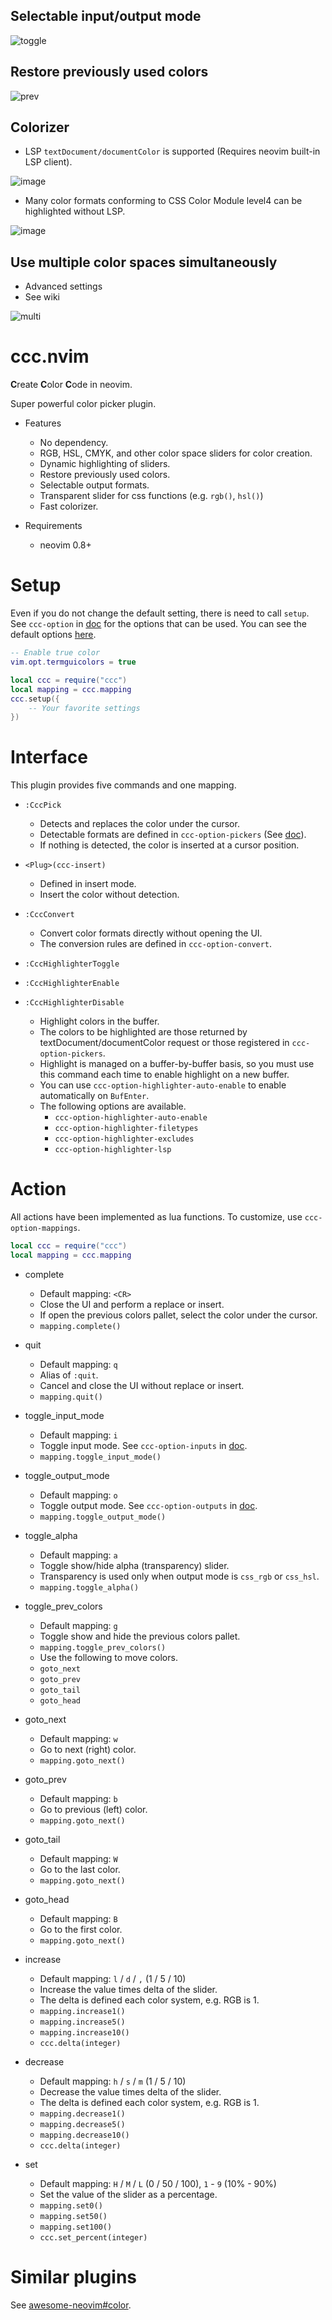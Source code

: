 ## Selectable input/output mode

![toggle](https://user-images.githubusercontent.com/82267684/190847776-81763c84-2662-4693-97df-b15e8d9115ec.gif)

## Restore previously used colors

![prev](https://user-images.githubusercontent.com/82267684/190847777-e1f434f9-a8f9-4cb9-b496-cbd849e71a9c.gif)

## Colorizer

- LSP `textDocument/documentColor` is supported (Requires neovim built-in LSP client).

![image](https://user-images.githubusercontent.com/430272/192379267-7b069281-021a-4ee5-bc65-58def20f9c0d.png)

- Many color formats conforming to CSS Color Module level4 can be highlighted without LSP.

![image](https://user-images.githubusercontent.com/82267684/196505445-fac76002-7344-47f7-84cb-710c3ecbb717.png)

## Use multiple color spaces simultaneously

- Advanced settings
- See wiki

![multi](https://user-images.githubusercontent.com/82267684/190847778-751e7656-985b-47e7-890f-91339ee354e9.gif)

# ccc.nvim

**C**reate **C**olor **C**ode in neovim.

Super powerful color picker plugin.

- Features
    - No dependency.
    - RGB, HSL, CMYK, and other color space sliders for color creation.
    - Dynamic highlighting of sliders.
    - Restore previously used colors.
    - Selectable output formats.
    - Transparent slider for css functions (e.g. `rgb()`, `hsl()`)
    - Fast colorizer.

- Requirements
    - neovim 0.8+

# Setup

Even if you do not change the default setting, there is need to call `setup`.
See `ccc-option` in [doc](./doc/ccc.txt) for the options that can be used.
You can see the default options [here](./lua/ccc/config/default.lua).

```lua
-- Enable true color
vim.opt.termguicolors = true

local ccc = require("ccc")
local mapping = ccc.mapping
ccc.setup({
    -- Your favorite settings
})
```

# Interface

This plugin provides five commands and one mapping.

- `:CccPick`
	- Detects and replaces the color under the cursor.
    - Detectable formats are defined in `ccc-option-pickers` (See [doc](./doc/ccc.txt)).
    - If nothing is detected, the color is inserted at a cursor position.

- `<Plug>(ccc-insert)`
    - Defined in insert mode.
    - Insert the color without detection.

- `:CccConvert`
    - Convert color formats directly without opening the UI.
    - The conversion rules are defined in `ccc-option-convert`.

- `:CccHighlighterToggle`
- `:CccHighlighterEnable`
- `:CccHighlighterDisable`
	- Highlight colors in the buffer.
    - The colors to be highlighted are those returned by textDocument/documentColor request or those registered in `ccc-option-pickers`.
	- Highlight is managed on a buffer-by-buffer basis, so you must use this command each time to enable highlight on a new buffer.
    - You can use `ccc-option-highlighter-auto-enable` to enable automatically on `BufEnter`.
	- The following options are available.
		- `ccc-option-highlighter-auto-enable`
		- `ccc-option-highlighter-filetypes`
		- `ccc-option-highlighter-excludes`
		- `ccc-option-highlighter-lsp`


# Action

All actions have been implemented as lua functions.
To customize, use `ccc-option-mappings`.

```lua
local ccc = require("ccc")
local mapping = ccc.mapping
```

- complete
    - Default mapping: `<CR>`
	- Close the UI and perform a replace or insert.
	- If open the previous colors pallet, select the color under the cursor.
    - `mapping.complete()`

- quit
    - Default mapping: `q`
    - Alias of `:quit`.
    - Cancel and close the UI without replace or insert.
    - `mapping.quit()`

- toggle_input_mode
    - Default mapping: `i`
    - Toggle input mode. See `ccc-option-inputs` in [doc](./doc/ccc.txt).
    - `mapping.toggle_input_mode()`

- toggle_output_mode
    - Default mapping: `o`
    - Toggle output mode. See `ccc-option-outputs` in [doc](./doc/ccc.txt).
    - `mapping.toggle_output_mode()`

- toggle_alpha
    - Default mapping: `a`
	- Toggle show/hide alpha (transparency) slider.
	- Transparency is used only when output mode is `css_rgb` or `css_hsl`.
    - `mapping.toggle_alpha()`

- toggle_prev_colors
    - Default mapping: `g`
    - Toggle show and hide the previous colors pallet.
    - `mapping.toggle_prev_colors()`
    - Use the following to move colors.
    - `goto_next`
    - `goto_prev`
    - `goto_tail`
    - `goto_head`

- goto_next
    - Default mapping: `w`
    - Go to next (right) color.
    - `mapping.goto_next()`

- goto_prev
    - Default mapping: `b`
    - Go to previous (left) color.
    - `mapping.goto_next()`

- goto_tail
    - Default mapping: `W`
    - Go to the last color.
    - `mapping.goto_next()`

- goto_head
    - Default mapping: `B`
    - Go to the first color.
    - `mapping.goto_next()`

- increase
    - Default mapping: `l` / `d` / `,` (1 / 5 / 10)
    - Increase the value times delta of the slider.
    - The delta is defined each color system, e.g. RGB is 1.
    - `mapping.increase1()`
    - `mapping.increase5()`
    - `mapping.increase10()`
    - `ccc.delta(integer)`

- decrease
    - Default mapping: `h` / `s` / `m` (1 / 5 / 10)
    - Decrease the value times delta of the slider.
    - The delta is defined each color system, e.g. RGB is 1.
    - `mapping.decrease1()`
    - `mapping.decrease5()`
    - `mapping.decrease10()`
    - `ccc.delta(integer)`

- set
    - Default mapping: `H` / `M` / `L` (0 / 50 / 100), `1` - `9` (10% - 90%)
    - Set the value of the slider as a percentage.
    - `mapping.set0()`
    - `mapping.set50()`
    - `mapping.set100()`
    - `ccc.set_percent(integer)`

# Similar plugins

See [awesome-neovim#color](https://github.com/rockerBOO/awesome-neovim#color).
